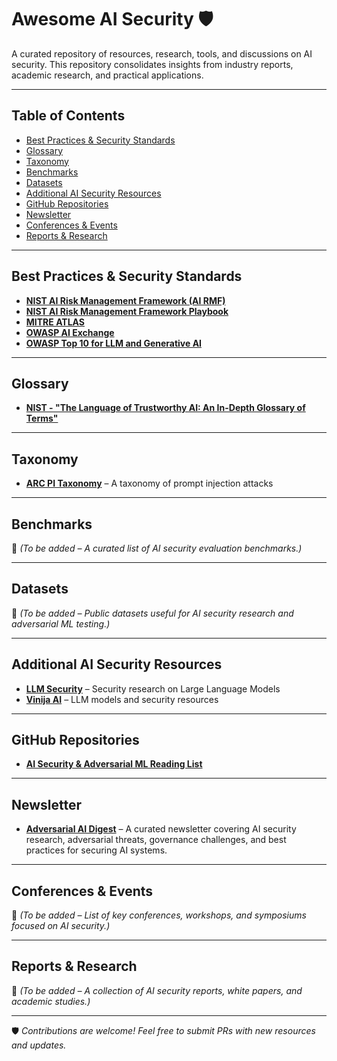 # Awesome AI Security 🛡️  

A curated repository of resources, research, tools, and discussions on AI security. This repository consolidates insights from industry reports, academic research, and practical applications.  

---

## Table of Contents  

- [Best Practices & Security Standards](#best-practices--security-standards)  
- [Glossary](#glossary)  
- [Taxonomy](#taxonomy)  
- [Benchmarks](#benchmarks)  
- [Datasets](#datasets)  
- [Additional AI Security Resources](#additional-ai-security-resources)  
- [GitHub Repositories](#github-repositories)  
- [Newsletter](#newsletter)  
- [Conferences & Events](#conferences--events)  
- [Reports & Research](#reports--research)  

---

## Best Practices & Security Standards  

- **[NIST AI Risk Management Framework (AI RMF)](https://nvlpubs.nist.gov/nistpubs/ai/NIST.AI.100-1.pdf)**  
- **[NIST AI Risk Management Framework Playbook](https://airc.nist.gov/airmf-resources/playbook/)**  
- **[MITRE ATLAS](http://atlas.mitre.org)**  
- **[OWASP AI Exchange](https://owaspai.org/docs/ai_security_overview/)**  
- **[OWASP Top 10 for LLM and Generative AI](https://owasp.org/www-project-top-10-for-large-language-model-applications/)**  

---

## Glossary  

- **[NIST - "The Language of Trustworthy AI: An In-Depth Glossary of Terms"](https://airc.nist.gov/glossary/)**  

---

## Taxonomy  

- **[ARC PI Taxonomy](https://github.com/Arcanum-Sec/arc_pi_taxonomy)** – A taxonomy of prompt injection attacks  

---

## Benchmarks  

📌 *(To be added – A curated list of AI security evaluation benchmarks.)*  

---

## Datasets  

📌 *(To be added – Public datasets useful for AI security research and adversarial ML testing.)*  

---

## Additional AI Security Resources  

- **[LLM Security](http://llmsecurity.net)** – Security research on Large Language Models  
- **[Vinija AI](http://vinija.ai/models/LLM/)** – LLM models and security resources  

---

## GitHub Repositories  

- **[AI Security & Adversarial ML Reading List](https://github.com/AI-secure/awesome-adversarial-machine-learning)**  

---

## Newsletter  

- **[Adversarial AI Digest](https://www.linkedin.com/newsletters/adversarial-ai-digest-7298813894498598912/)** – A curated newsletter covering AI security research, adversarial threats, governance challenges, and best practices for securing AI systems.  

---

## Conferences & Events  

📌 *(To be added – List of key conferences, workshops, and symposiums focused on AI security.)*  

---

## Reports & Research  

📌 *(To be added – A collection of AI security reports, white papers, and academic studies.)*  

---

🛡️ *Contributions are welcome! Feel free to submit PRs with new resources and updates.*  

